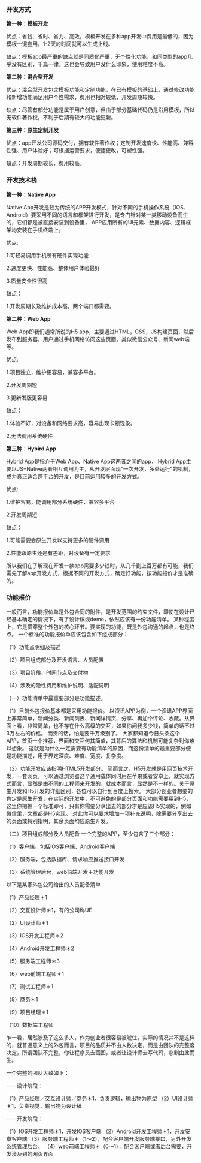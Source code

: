 ### 开发方式

**第一种：模板开发**

优点：省钱、省时、省力、高效，模板开发在多种app开发中费用是最低的，因为模板一键套用，1-2天的时间就可以生成上线。

缺点：模板app最严重的缺点就是同质化严重，无个性化功能，和同类型的app几乎没有区别，千篇一律。这也会导致用户没什么印象，使用粘度不高。

**第二种：混合型开发**

优点：混合型开发包含模板功能和定制功能，在已有模板的基础上，通过修改功能和新增功能满足用户个性需求，费用也相对较低，开发周期较快。

缺点：尽管有部分功能是属于用户创意，但由于部分基础代码仍是沿用模板，所以无软件著作权，不利于后期有较大的功能更新。

**第三种：原生定制开发**

优点：app开发公司源码交付，拥有软件著作权；定制开发速度快、性能高、兼容性强、用户体验好；可根据运营要求，便捷更改，可塑性强。

缺点：开发周期较长，费用较高。

### 开发技术栈

**第一种：Native App**

Native App开发是较为传统的APP开发模式，针对不同的手机操作系统（IOS、Android）要采用不同的语言和框架进行开发，是专门针对某一类移动设备而生的，它们都是被直接安装到设备里， APP应用所有的UI元素、数据内容、逻辑框架均安装在手机终端上。

优点:

1.可轻易调用手机所有硬件实现功能

2.速度更快、性能高、整体用户体验最好

3.质量安全性很高

缺点：

1.开发周期长及维护成本高，两个端口都需要。

**第二种：Web App**

Web App即我们通常所说的H5 app，主要通过HTML，CSS，JS构建页面，然后发布到服务器，用户通过手机网络访问这些页面。类似微信公众号、新闻web端等。

优点:

1.项目独立，维护更容易，兼容多平台。

2.开发周期短

3.更新发版更容易

缺点：

1.体验不好，对设备和网络要求高，容易出现卡顿现象。

2.无法调用系统硬件

**第三种：Hybird App**

Hybrid App是指介于Web App、Native App这两者之间的app， Hybrid App主要以JS+Native两者相互调用为主，从开发层面现“一次开发，多处运行”的机制，成为真正适合跨平台的开发，是目前运用较多的开发方式。

优点:

1.维护容易，能调用部分系统硬件，兼容多平台

2.开发周期短

缺点：

1.可能需要会原生开发以支持更多的硬件调用

2.性能跟原生还是有差距，对设备有一定要求

所以我们在了解现在开发一款app需要多少钱时，从几千到上百万都有可能，我们需先了解app开发方式，根据不同的开发方式，确定好功能，按功能报价才是准确的。

### **功能报价**

一般而言，功能报价单是外包合同的附件，是开发范围的约束文件，即使在设计已经基本确定的情况下，有了设计稿或demo，依然应该有一份功能清单。 某种程度上，它是贯穿整个外包的核心环节。要实现的功能，既是外包沟通的起点，也是终点。 一个标准的功能报价单应该包含如下组成部分： 

（1）功能点明细及描述 

（2）项目组成部分及开发语言、人员配置 

（3）项目阶段、时间节点及交付物 

（4）涉及的隐性费用和维护说明、适配说明

（一）功能清单中最重要部分是功能描述。 

（1）目前外包报价基本都是采用功能报价。 以资讯APP为例，一个资讯APP界面上非常简单，新闻分类、新闻列表、新闻详情页、分享、再加个评论、收藏。从界面上看，非常简单，也不存在什么高级的交互，如果你问我多少钱，简单的话不过3万左右的价格。 而贵的话，怕是要千万级别了。 大家都知道今日头条这个APP，首页一个推荐，界面和交互何其简单，其背后的算法和机制可能复杂到你难以想象。 这就是为什么一定需要有功能清单的原因，而这份清单的最重要部分便是功能描述，用于界定深度、难度、宽度、复杂度。 

（2）功能开发应该指明HTML5开发部分。 简而言之，H5开发就是用网页技术开发，一套网页，可以通过浏览器这个通用载体同时用在苹果或者安卓上，就实现方式而言，显然是由不同的工程师来开发的，就成本而言，显然是不一样的。关于原生开发和H5开发的详细区别，各位可以自行到百度上搜索。 大部分创业者想要的肯定是原生开发，在实际的开发中，不可避免的是部分页面和功能需要用到H5，这里你把握一个标准即可，只有你需要分享出去的部分才是应该H5实现的，例如微信里，文章都是H5实现。 对此你可以要求增加一项补充说明，除需要分享出去的页面或特别指明，其余页面均应原生开发。

（二）项目组成部分及人员配备 一个完整的APP，至少包含了三个部分： 

（1）客户端，包括IOS客户端、Android客户端 

（2）服务端，包括数据库、请求响应推送接口开发

（3）系统管理后台，web前端开发＋功能开发

以下是某家外包公司给出的人员配备清单： 

（1）产品经理＊1 

（2）交互设计师＊1，有的公司称UE 

（2）UI设计师＊1 

（3）IOS开发工程师＊2 

（4）Android开发工程师＊2 

（5）服务端工程师＊3 

（6）web前端工程师＊1 

（7）测试工程师＊1 

（8）商务＊1 

（9）项目经理＊1 

（10）数据库工程师 

乍一看，居然涉及了这么多人，作为创业者很容易被唬住，实际的情况并不是这样的，就普通意义上的外包而言，项目的品质并不由人数决定，而是由团队的完整度决定，所谓团队不完整，你让程序员去画图，或者让设计师去写代码，悲剧由此而生。

一个完整的团队大致如下：

——设计阶段：

 （1）产品经理／交互设计师／商务＊1，负责逻辑，输出物为原型 （2）UI设计师＊1，负责视觉，输出物为设计稿

——开发阶段：

 （1）IOS开发工程师＊1，开发IOS客户端 （2）Android开发工程师＊1，开发安卓客户端 （3）服务端工程师＊（1～2），配合客户端开发服务端接口，另外开发系统管理后台。 （4）web前端工程师＊（0～1），配合客户端或者后台需要，开发涉及到的网页界面